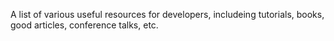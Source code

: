 A list of various useful resources for developers, includeing tutorials, books, good articles, conference talks, etc.
